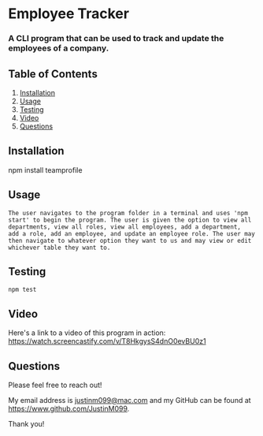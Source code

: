 # Employee Tracker

  ### A CLI program that can be used to track and update the employees of a company.
  

  

  ## Table of Contents
  
  1. [Installation](#installation)
  2. [Usage](#usage)
  3. [Testing](#testing)
  4. [Video](#video)
  5. [Questions](#questions)
  
  ## Installation
  
  npm install teamprofile
  
  ## Usage
  
    The user navigates to the program folder in a terminal and uses 'npm start' to begin the program. The user is given the option to view all departments, view all roles, view all employees, add a department,
    add a role, add an employee, and update an employee role. The user may then navigate to whatever option they want to us and may view or edit whichever table they want to.
    
  ## Testing

    npm test

  
  ## Video
  
  Here's a link to a video of this program in action: https://watch.screencastify.com/v/T8HkgysS4dnO0evBU0z1
  
  ## Questions
  
  Please feel free to reach out!
  
  My email address is justinm099@mac.com  and my GitHub can be found at https://www.github.com/JustinM099.

  Thank you!
